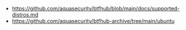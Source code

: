 - https://github.com/aquasecurity/btfhub/blob/main/docs/supported-distros.md
- https://github.com/aquasecurity/btfhub-archive/tree/main/ubuntu
